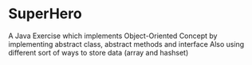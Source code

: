 # SuperHero
A Java Exercise which implements Object-Oriented Concept by implementing abstract class, abstract methods and interface
Also using different sort of ways to store data (array and hashset)
